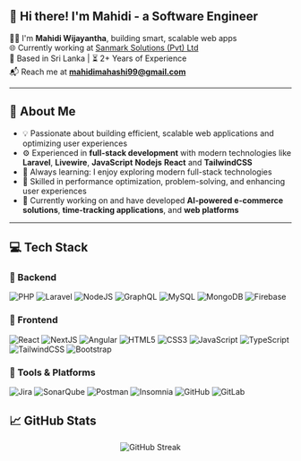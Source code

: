 ## 👋 Hi there! I'm Mahidi - a Software Engineer

🧑‍💻 I'm **Mahidi Wijayantha**, building smart, scalable web apps <br>
🌐 Currently working at [Sanmark Solutions (Pvt) Ltd](https://sanmarksolutions.com/)  
📍 Based in Sri Lanka | ⏳ 2+ Years of Experience  
📬 Reach me at **mahidimahashi99@gmail.com**

---

## 🚀 About Me

- 💡 Passionate about building efficient, scalable web applications and optimizing user experiences
- ⚙️ Experienced in **full-stack development** with modern technologies like **Laravel**, **Livewire**, **JavaScript** **Nodejs** **React** and **TailwindCSS**
- 🧠 Always learning: I enjoy exploring modern full-stack technologies
- 🎯 Skilled in performance optimization, problem-solving, and enhancing user experiences
- 🌱 Currently working on and have developed **AI-powered e-commerce solutions**, **time-tracking applications**, and **web platforms**

---

## 💻 Tech Stack

### 🧠 Backend
![PHP](https://img.shields.io/badge/PHP-777BB4?style=for-the-badge&logo=php&logoColor=white)
![Laravel](https://img.shields.io/badge/Laravel-FF2D20?style=for-the-badge&logo=laravel&logoColor=white)
![NodeJS](https://img.shields.io/badge/Node%20js-339933?style=for-the-badge&logo=nodedotjs&logoColor=white)
![GraphQL](https://img.shields.io/badge/GraphQl-E10098?style=for-the-badge&logo=graphql&logoColor=white)
![MySQL](https://img.shields.io/badge/MySQL-4479A1?style=for-the-badge&logo=mysql&logoColor=white)
![MongoDB](https://img.shields.io/badge/MongoDB-4EA94B?style=for-the-badge&logo=mongodb&logoColor=white)
![Firebase](https://img.shields.io/badge/firebase-ffca28?style=for-the-badge&logo=firebase&logoColor=black)

### 🎨 Frontend
![React](https://img.shields.io/badge/React-20232A?style=for-the-badge&logo=react&logoColor=61DAFB)
![NextJS](https://img.shields.io/badge/next%20js-000000?style=for-the-badge&logo=nextdotjs&logoColor=white)
![Angular](https://img.shields.io/badge/Angular-DD0031?style=for-the-badge&logo=angular&logoColor=white)
![HTML5](https://img.shields.io/badge/HTML5-E34F26?style=for-the-badge&logo=html5&logoColor=white)
![CSS3](https://img.shields.io/badge/CSS3-1572B6?style=for-the-badge&logo=css3&logoColor=white)
![JavaScript](https://img.shields.io/badge/JavaScript-F7DF1E?style=for-the-badge&logo=javascript&logoColor=black)
![TypeScript](https://img.shields.io/badge/TypeScript-007ACC?style=for-the-badge&logo=typescript&logoColor=white)
![TailwindCSS](https://img.shields.io/badge/TailwindCSS-38B2AC?style=for-the-badge&logo=tailwind-css&logoColor=white)
![Bootstrap](https://img.shields.io/badge/Bootstrap-7952B3?style=for-the-badge&logo=bootstrap&logoColor=white)

### 🧩 Tools & Platforms
![Jira](https://img.shields.io/badge/Jira-0052CC?style=for-the-badge&logo=jira&logoColor=white)
![SonarQube](https://img.shields.io/badge/SonarQube-4E9BCD?style=for-the-badge&logo=sonarqube&logoColor=white)
![Postman](https://img.shields.io/badge/Postman-FF6C37?style=for-the-badge&logo=Postman&logoColor=white)
![Insomnia](https://img.shields.io/badge/Insomnia-5849be?style=for-the-badge&logo=Insomnia&logoColor=white)
![GitHub](https://img.shields.io/badge/GitHub-181717?style=for-the-badge&logo=github&logoColor=white)
![GitLab](https://img.shields.io/badge/GitLab-FC6D26?style=for-the-badge&logo=gitlab&logoColor=white)



## 📈 GitHub Stats

<div align="center">
  <img src="https://nirzak-streak-stats.vercel.app/?user=mahidi99&theme=omni&hide_border=false" alt="GitHub Streak" />
</div>